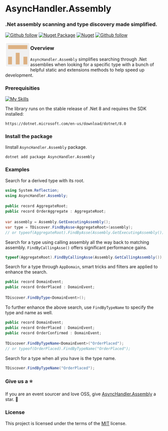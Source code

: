 # AsyncHandler.Assembly
### .Net assembly scanning and type discovery made simplified.

[![Github follow](https://img.shields.io/badge/follow-asynchandler-bf9136?logo=github)](https://github.com/asynchandler)
[![Nuget Package](https://badgen.net/nuget/v/asynchandler.Assembly)](https://www.nuget.org/packages/AsyncHandler.Assembly)
[![Nuget](https://badgen.net/nuget/dt/asynchandler.Assembly)](https://www.nuget.org/packages/AsyncHandler.Assembly)
[![Github follow](https://img.shields.io/badge/give_us_a-⭐-yellow?logo=github)](https://github.com/asynchandler/AsyncHandler.Assembly)

<div align="left">
    <img src=".assets/ah_radius.PNG" width="80" height="80" style="float:left;" alt="asynchandler">
</div>

### Overview
`AsyncHandler.Assembly` simplifies searching through .Net assemblies when looking for a specific type with a bunch of helpful static and extensions methods to help speed up development.

### Prerequisities
[![My Skills](https://skillicons.dev/icons?i=dotnet)](https://dotnet.microsoft.com/en-us/download/dotnet/8.0)

The library runs on the stable release of .Net 8 and requires the SDK installed:

    https://dotnet.microsoft.com/en-us/download/dotnet/8.0

### Install the package

Iinstall `AsyncHandler.Assembly` package.

    dotnet add package AsyncHandler.Assembly
    
### Examples
Search for a derived type with its root.
```csharp
using System.Reflection;
using AsyncHandler.Assembly;

public record AggregateRoot;
public record OrderAggregate : AggregateRoot;

var assembly = Assembly.GetExecutingAssembly();
var type = TDiscover.FindByAsse<AggregateRoot>(assembly);
// or typeof(AggregateRoot).FindByAsse(Assembly.GetExecutingAssembly());
```

Search for a type using calling assembly all the way back to matching assembly. `FindByCallingAsse()` offers significant performance gains.
```csharp
typeof(AggregateRoot).FindByCallingAsse(Assembly.GetCallingAssembly());
```

Search for a type through `AppDomain`, smart tricks and filters are applied to enhance the search.
```csharp
public record DomainEvent;
public record OrderPlaced : DomainEvent;

TDiscover.FindByType<DomainEvent>();
```

To further enhance the above search, use `FindByTypeName` to specify the type and name as well.
```csharp
public record DomainEvent;
public record OrderPlaced : DomainEvent;
public record OrderConfirmed : DomainEvent;

TDiscover.FindByTypeName<DomainEvent>("OrderPlaced");
// or typeof(OrderPlaced).FindByTypeName("OrderPlaced");
```
Search for a type when all you have is the type name.

```csharp
TDiscover.FindByTypeName("OrderPlaced");
```

### Give us a ⭐
If you are an event sourcer and love OSS, give [AsyncHandler.Assembly](https://github.com/asynchandler/AsyncHandler.Assembly) a star. :purple_heart:

### License

This project is licensed under the terms of the [MIT](https://github.com/asynchandler/AsyncHandler.Assembly/blob/main/LICENSE) license.